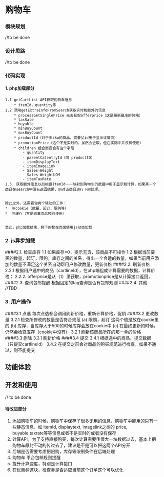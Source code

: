 # 购物车

###  模块规划
//to be done
###  设计思路
//to be done
###  代码实现

#### 1. php加载部分

    1.1 getCartList API获取购物车信息
        * itemId，quantity等
    1.2 调用getExtraInfoFromSearch获取实时和额外的信息
        * processGetSinglePrice 先去获取offerprice（这是最新最准的价格）
        * taxRate
        * buyable
        * minBuyCount
        * maxBuyCount
        * productId（对于多sku的商品，需要父id用于显示详情页）
        * promotionPrice（这个不是实时的，虽然会去取，但在实际中并没有使用）
        * children 组合商品会有这个字段
            - quantity
            - parentCatentryId（同 productID）
            - itemDisplayText
            - itemImageLink
            - Sales-Weight
            - Sales-WeightUOM
            - itemTaxRate
    1.3. 获取额外信息以后根据itemId一一映射到购物车的数据中用于显示和计算，如果某一个商品在search中没有返回结果，则对该商品进行下架处理。
    
    
    除此之外，还需要做两个辅助的工作：
    *  写cookie（数量，起订，限购等）
    *  写缓存（方便结算页后校验使用）


	至此，php加载结束，剩下的都在页面使用js动态加载

### 2. js异步加载
####2.1. 检查库存
        1.1 如果库存=0，提示无货，该商品不可操作
        1.2 根据当前要买的数量，起订，限购，库存之间的关系，得出一个合适的数量，如果当前用户添加的数量不满足这个关系自动帮用户修改数量，更新价格
####2.2. 刷新价格
        2.2.1 根据用户选中的商品（cartlineId），在php端组成计算需要的数据，计算价格：
        2.2.2. offerprice是从（1）里获取，promotionprice是从计算接口返回，
####2.3. 查询包邮提醒
        根据固定的tag查询是否有包邮规则
####2.4. 其他
        //TBD


### 3. 用户操作
####3.1 点选
        每次点选都会调用刷新价格，重新计算价格，促销
####3.2 更改数量
        3.2.1 检查所修改的数量是否符合规范
            (a) 限购，起订 这两个值是放在cookie里的
            (b) 库存，当库存大于500的时候库存会放在cookie中
            (c) 在最终更新的时候，仍然会检查库存（cookie中没有）
        3.2.1 刷新该商品所在的那一单的价格
####3.3 删除
        3.3.1 刷新价格
####3.4 提交
        3.4.1 根据选中的商品，提交数据（只提交cartlineId）
        3.4.2 在提交之前会对商品的购买规范进行检查，如果不通过，则不能提交
##  功能体验


##  开发和使用

// to be done 
####  待改进部分
1. 添加购物车的时候，购物车中保存了很多无用的信息，购物车中能用的只有一些静态信息，如 itemId, displaytext, imagelink之类的 price, buyable,taxrate等等信息或者不是实时的或者没有保存
2. 计算API，为了支持直接购买，每次计算需要传很大一块数据过去，基本上把购物车原封不动的传过去了，建议是不是可以把这两个API分开
3. 后端是否需要考虑把限购，库存等限制条件在后端处理
4. 购物车 平台包邮规则提醒
5. 提升计算速度，特别是计算接口
6. 在优惠券这块，检查券是否适应当前这个订单这个可以优化




	

